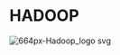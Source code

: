 # HADOOP
![664px-Hadoop_logo svg](https://github.com/AshikJenly/HADOOP/assets/116492348/40d1587b-685a-491f-bccd-034aa5807087)

